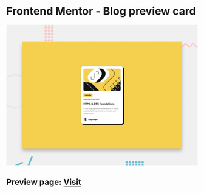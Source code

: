 # Frontend Mentor - Blog preview card

![Design preview for the Blog preview card coding challenge](./design/desktop-preview.jpg)


## Preview page: [Visit](https://blog-preview-card-nickgv.netlify.app)